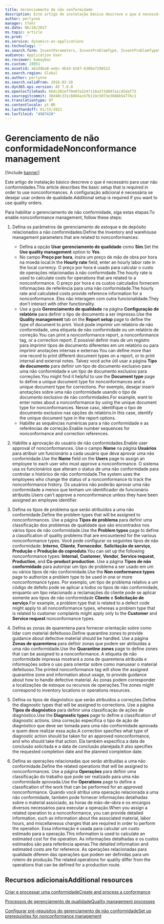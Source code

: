 ```yaml
---
title: Gerenciamento de não conformidade
description: Este artigo de instalação básico descreve o que é necessário para usar não conformidades. A configuração adicional é necessária se desejar usar ordens de qualidade.
author: perlynne
manager: tfehr
ms.date: 06/20/2017
ms.topic: article
ms.prod: ''
ms.service: dynamics-ax-applications
ms.technology: ''
ms.search.form: InventParameters, InventProblemType, InventProblemTypeSetup, InventQuarantineZone, InventTestDiagnosticType, InventTestReportSetup, SysUserManagement, InventTestRelatedOperations
audience: Application User
ms.reviewer: kamaybac
ms.custom: 28951
ms.assetid: a62d4ba8-eebc-4b14-b587-630be7298522
ms.search.region: Global
ms.author: perlynne
ms.search.validFrom: 2016-02-28
ms.dyn365.ops.version: AX 7.0.0
ms.openlocfilehash: b6dc201ef70e07e3247110a373d897a1cd5daf73
ms.sourcegitcommit: 38d40c331c8894acb7b119c5073e3088b54776c1
ms.translationtype: HT
ms.contentlocale: pt-BR
ms.lasthandoff: 01/15/2021
ms.locfileid: "4987420"
---
```

# <a name="nonconformance-management"></a><span data-ttu-id="8588c-104">Gerenciamento de não conformidade</span><span class="sxs-lookup"><span data-stu-id="8588c-104">Nonconformance management</span></span>

[!include [banner](../includes/banner.md)]

<span data-ttu-id="8588c-105">Este artigo de instalação básico descreve o que é necessário para usar não conformidades.</span><span class="sxs-lookup"><span data-stu-id="8588c-105">This article describes the basic setup that is required in order to use nonconformances.</span></span> <span data-ttu-id="8588c-106">A configuração adicional é necessária se desejar usar ordens de qualidade.</span><span class="sxs-lookup"><span data-stu-id="8588c-106">Additional setup is required if you want to use quality orders.</span></span>

<span data-ttu-id="8588c-107">Para habilitar o gerenciamento de não conformidade, siga estas etapas:</span><span class="sxs-lookup"><span data-stu-id="8588c-107">To enable nonconformance management, follow these steps:</span></span>

1.  <span data-ttu-id="8588c-108">Defina os parâmetros de gerenciamento de estoque e de depósito relacionados a não conformidades:</span><span class="sxs-lookup"><span data-stu-id="8588c-108">Define the Inventory and warehouse management parameters that are related to nonconformances:</span></span>
    -   <span data-ttu-id="8588c-109">Defina a opção **Usar gerenciamento de qualidade** como **Sim**.</span><span class="sxs-lookup"><span data-stu-id="8588c-109">Set the **Use quality management** option to **Yes**.</span></span>
    -   <span data-ttu-id="8588c-110">No campo **Preço por hora**, insira um preço de mão de obra por hora na moeda local.</span><span class="sxs-lookup"><span data-stu-id="8588c-110">In the **Hourly rate** field, enter an hourly labor rate in the local currency.</span></span> <span data-ttu-id="8588c-111">O preço por hora é usado para calcular o custo de operações relacionadas à não conformidade.</span><span class="sxs-lookup"><span data-stu-id="8588c-111">The hourly rate is used to calculate costs for operations that are related to a nonconformance.</span></span> <span data-ttu-id="8588c-112">O preço por hora e os custos calculados fornecem informações de referência para uma não conformidade.</span><span class="sxs-lookup"><span data-stu-id="8588c-112">The hourly rate and calculated costs provide reference information for a nonconformance.</span></span> <span data-ttu-id="8588c-113">Eles não interagem com outra funcionalidade.</span><span class="sxs-lookup"><span data-stu-id="8588c-113">They don't interact with other functionality.</span></span>
    -   <span data-ttu-id="8588c-114">Use a guia **Gerenciamento de qualidade** na página **Configuração de relatório** para definir o tipo de documento a ser impresso.</span><span class="sxs-lookup"><span data-stu-id="8588c-114">Use the **Quality management** tab on the **Report setup** page to define the type of document to print.</span></span> <span data-ttu-id="8588c-115">Você pode imprimir um relatório de não conformidade, uma etiqueta de não conformidade ou um relatório de correção.</span><span class="sxs-lookup"><span data-stu-id="8588c-115">You can print a nonconformance report, a nonconformance tag, or a correction report.</span></span> <span data-ttu-id="8588c-116">É possível definir mais de um registro para imprimir tipos de documento diferentes em um relatório ou para imprimir anotações internas e externas.</span><span class="sxs-lookup"><span data-stu-id="8588c-116">You can define more than one record to print different document types on a report, or to print internal and external notes.</span></span> <span data-ttu-id="8588c-117">Talvez você ache útil usar a página **Tipo de documento** para definir um tipo de documento exclusivo para uma não conformidade e um tipo de documento exclusivo para correções.</span><span class="sxs-lookup"><span data-stu-id="8588c-117">You might find it helpful to use the **Document type** page to define a unique document type for nonconformances and a unique document type for corrections.</span></span> <span data-ttu-id="8588c-118">Por exemplo, desejar inserir anotações sobre uma não conformidade usando o tipo de documento exclusivo de não conformidades.</span><span class="sxs-lookup"><span data-stu-id="8588c-118">For example, want to enter notes about a nonconformance by using the unique document type for nonconformances.</span></span> <span data-ttu-id="8588c-119">Nesse caso, identifique o tipo de documento exclusivo nas opções do relatório.</span><span class="sxs-lookup"><span data-stu-id="8588c-119">In this case, identify the unique document type in the report options.</span></span>
    -   <span data-ttu-id="8588c-120">Habilite as sequências numéricas para a não conformidade e as referências de correção.</span><span class="sxs-lookup"><span data-stu-id="8588c-120">Enable number sequences for nonconformance and correction references.</span></span>

2.  <span data-ttu-id="8588c-121">Habilite a aprovação do usuário de não conformidades.</span><span class="sxs-lookup"><span data-stu-id="8588c-121">Enable user approval of nonconformances.</span></span> <span data-ttu-id="8588c-122">Use o campo **Nome** na página **Usuários** para atribuir um funcionário a cada usuário que deva aprovar uma não conformidade.</span><span class="sxs-lookup"><span data-stu-id="8588c-122">Use the **Name** field on the **Users** page to assign an employee to each user who must approve a nonconformance.</span></span> <span data-ttu-id="8588c-123">O sistema usa os funcionários que alteram o status de uma não conformidade para controlar o histórico de não conformidade.</span><span class="sxs-lookup"><span data-stu-id="8588c-123">The system uses the employees who change the status of a noncomformance to track the nonconformance history.</span></span> <span data-ttu-id="8588c-124">Os usuários não poderão aprovar uma não conformidade a menos que tenham um identificador de funcionário atribuído.</span><span class="sxs-lookup"><span data-stu-id="8588c-124">Users can't approve a nonconformance unless they have been assigned an employee identifier.</span></span>
3.  <span data-ttu-id="8588c-125">Defina os tipos de problema que serão atribuídos a uma não conformidade.</span><span class="sxs-lookup"><span data-stu-id="8588c-125">Define the problem types that will be assigned to nonconformances.</span></span> <span data-ttu-id="8588c-126">Use a página **Tipos de problema** para definir uma classificação dos problemas de qualidade que são encontrados nos vários tipos de não conformidade.</span><span class="sxs-lookup"><span data-stu-id="8588c-126">Use the **Problem types** page to define a classification of quality problems that are encountered for the various nonconformance types.</span></span> <span data-ttu-id="8588c-127">Você pode configurar os seguintes tipos de não conformidade: **Interno**, **Cliente**, **Fornecedor**, **Solicitação de serviço**, **Produção** e **Produção do coproduto**.</span><span class="sxs-lookup"><span data-stu-id="8588c-127">You can set up the following nonconformance types: **Internal**, **Customer**, **Vendor**, **Service request**, **Production**, and **Co-product production**.</span></span> <span data-ttu-id="8588c-128">Use a página **Tipos de não conformidade** para autorizar um tipo de problema a ser usado em um ou vários tipos de não conformidade.</span><span class="sxs-lookup"><span data-stu-id="8588c-128">Use the **Non conformance types** page to authorize a problem type to be used in one or more nonconformance types.</span></span> <span data-ttu-id="8588c-129">Por exemplo, um tipo de problema relativo a um código de defeito pode se aplicar a todos os tipos de não conformidade, enquanto um tipo relacionado a reclamações do cliente pode se aplicar somente aos tipos de não conformidade **Cliente** e **Solicitação de serviço**.</span><span class="sxs-lookup"><span data-stu-id="8588c-129">For example, a problem type that is related to a defect code might apply to all nonconformance types, whereas a problem type that is related to customer complaints might apply only to the **Customer** and **Service request** nonconformance types.</span></span>
4.  <span data-ttu-id="8588c-130">Defina as zonas de quarentena para fornecer orientação sobre como lidar com material defeituoso.</span><span class="sxs-lookup"><span data-stu-id="8588c-130">Define quarantine zones to provide guidance about defective material should be handled.</span></span> <span data-ttu-id="8588c-131">Use a página **Zonas de quarentena** para definir zonas que podem ser atribuídas a uma não conformidade.</span><span class="sxs-lookup"><span data-stu-id="8588c-131">Use the **Quarantine zones** page to define zones that can be assigned to a nonconformance.</span></span> <span data-ttu-id="8588c-132">A etiqueta de não conformidade impressa mostrará a zona de quarentena atribuída e informações sobre o uso para orientar sobre como manusear o material defeituoso.</span><span class="sxs-lookup"><span data-stu-id="8588c-132">The printed nonconformance tag will show the assigned quarantine zone and information about usage, to provide guidance about how to handle defective material.</span></span> <span data-ttu-id="8588c-133">As zonas podem corresponder a localizações de estoque ou recursos de operações.</span><span class="sxs-lookup"><span data-stu-id="8588c-133">The zones might correspond to inventory locations or operations resources.</span></span>
5.  <span data-ttu-id="8588c-134">Defina os tipos de diagnóstico que serão atribuídos a correções.</span><span class="sxs-lookup"><span data-stu-id="8588c-134">Define the diagnostic types that will be assigned to corrections.</span></span> <span data-ttu-id="8588c-135">Use a página **Tipos de diagnóstico** para definir uma classificação de ações de diagnóstico.</span><span class="sxs-lookup"><span data-stu-id="8588c-135">Use the **Diagnostic types** page to define a classification of diagnostic actions.</span></span> <span data-ttu-id="8588c-136">Uma correção especifica o tipo de ação de diagnóstico que deve ser tomada para uma não conformidade aprovada e quem deve realizar essa ação.</span><span class="sxs-lookup"><span data-stu-id="8588c-136">A correction specifies what type of diagnostic action should be taken for an approved nonconformance, and who should take that action.</span></span> <span data-ttu-id="8588c-137">Ela também especifica a data de conclusão solicitada e a data de conclusão planejada.</span><span class="sxs-lookup"><span data-stu-id="8588c-137">It also specifies the requested completion date and the planned completion date.</span></span>
6.  <span data-ttu-id="8588c-138">Defina as operações relacionadas que serão atribuídas a uma não conformidade.</span><span class="sxs-lookup"><span data-stu-id="8588c-138">Define the related operations that will be assigned to nonconformances.</span></span> <span data-ttu-id="8588c-139">Use a página **Operações** para definir uma classificação do trabalho que pode ser realizado para uma não conformidade aprovada.</span><span class="sxs-lookup"><span data-stu-id="8588c-139">Use the **Operations** page to define a classification of the work that can be performed for an approved nonconformance.</span></span> <span data-ttu-id="8588c-140">Quando você atribui uma operação relacionada a uma não conformidade, também pode fornecer informações detalhadas sobre o material associado, as horas de mão-de-obra e os encargos diversos necessários para executar a operação.</span><span class="sxs-lookup"><span data-stu-id="8588c-140">When you assign a related operation to a nonconformance, you can provide detailed information, such as information about the associated material, labor hours, and miscellaneous charges that are required in order to perform the operation.</span></span> <span data-ttu-id="8588c-141">Essa informação é usada para calcular um custo estimado para a operação.</span><span class="sxs-lookup"><span data-stu-id="8588c-141">This information is used to calculate an estimated cost for the operation.</span></span> <span data-ttu-id="8588c-142">As informações detalhadas e os custos estimados são para referência apenas.</span><span class="sxs-lookup"><span data-stu-id="8588c-142">The detailed information and estimated costs are for reference.</span></span> <span data-ttu-id="8588c-143">As operações relacionadas para qualidade diferem das operações que podem ser definidas para um roteiro de produção.</span><span class="sxs-lookup"><span data-stu-id="8588c-143">The related operations for quality differ from the operations that can be defined for a production route.</span></span>


<a name="additional-resources"></a><span data-ttu-id="8588c-144">Recursos adicionais</span><span class="sxs-lookup"><span data-stu-id="8588c-144">Additional resources</span></span>
--------

[<span data-ttu-id="8588c-145">Criar e processar uma conformidade</span><span class="sxs-lookup"><span data-stu-id="8588c-145">Create and process a conformance</span></span>](tasks/create-process-non-conformance.md)

[<span data-ttu-id="8588c-146">Processos de gerenciamento de qualidade</span><span class="sxs-lookup"><span data-stu-id="8588c-146">Quality management processes</span></span>](quality-management-processes.md)

[<span data-ttu-id="8588c-147">Configurar pré-requisitos do gerenciamento de não conformidade</span><span class="sxs-lookup"><span data-stu-id="8588c-147">Set up prerequisites for nonconformance management</span></span>](tasks/set-up-prerequisites-nonconformance-management.md)
